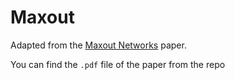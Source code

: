 # Maxout

Adapted from the [Maxout Networks](https://arxiv.org/abs/1302.4389) paper.

You can find the `.pdf` file of the paper from the repo

